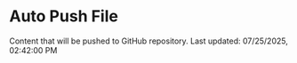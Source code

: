 # Auto Push File

Content that will be pushed to GitHub repository.
Last updated: 07/25/2025, 02:42:00 PM